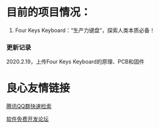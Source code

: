 # 目前的项目情况：

1. Four Keys Keyboard：“生产力键盘”，探索人类本质必备！





### 更新记录

2020.2.19，上传Four Keys Keyboard的原理、PCB和固件

 # 良心友情链接

[腾讯QQ群快速检索](http://u.720life.cn/s/8cf73f7c)

[软件免费开发论坛](http://u.720life.cn/s/bbb01dc0)
